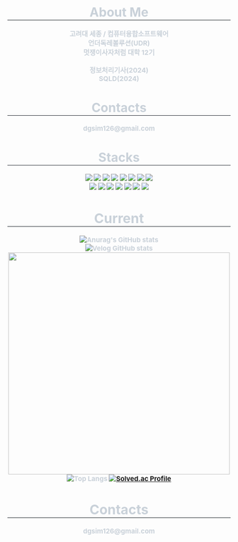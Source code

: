 
<div align="center">
    <h1 style="border-bottom: 1px solid #21262d; color: #c9d1d9;"> About Me  </h2>
    <div style="font-weight: 700; font-size: 15px; text-align: center; color: #c9d1d9;">
        <p>고려대 세종 / 컴퓨터융합소프트웨어<br>
        언더독레볼루션(UDR)<br>
        멋쟁이사자처럼 대학 12기<br><br>
        정보처리기사(2024)<br>
        SQLD(2024)<br>
        </p>
    </div>
    
<div align="center">
    <h1 style="border-bottom: 1px solid #21262d; color: #c9d1d9;"> Contacts  </h2>
    <div style="font-weight: 700; font-size: 15px; text-align: center; color: #c9d1d9;">
        <p>dgsim126@gmail.com<br>
        </p>
    </div>

<div align="center">
    <h1 style="border-bottom: 1px solid #21262d; color: #c9d1d9;"> Stacks  </h2>
    <div style="font-weight: 700; font-size: 15px; text-align: center; color: #c9d1d9;">
        
<img src="https://img.shields.io/badge/HTML5-E34F26?style=flat-square&logo=HTML5&logoColor=white">
<img src="https://img.shields.io/badge/CSS3-1572B6?style=flat-square&logo=CSS3&logoColor=white">
<img src="https://img.shields.io/badge/JavaScript-F7DF1E?style=flat-square&logo=javascript&logoColor=black"/>
<img src="https://img.shields.io/badge/Express-000000?style=flat-square&logo=Express&logoColor=white"/>
<img src="https://img.shields.io/badge/Python-3776AB?style=flat-square&logo=Python&logoColor=white"/>
<img src="https://img.shields.io/badge/Node.js-339933?style=flat-square&logo=Node.js&logoColor=white">
<img src="https://img.shields.io/badge/Java-007396?style=flat-square&logo=Java&logoColor=white">
<img src="https://img.shields.io/badge/Spring Boot-6DB33F?style=flat-square&logo=Spring Boot&logoColor=white"><br>
<img src="https://img.shields.io/badge/MySQL-4479A1?style=flat-square&logo=MySQL&logoColor=white">
<img src="https://img.shields.io/badge/MongoDB-47A248?style=flat-square&logo=MongoDB&logoColor=white">
<img src="https://img.shields.io/badge/MariaDB-003545?style=flat-square&logo=MariaDB&logoColor=white">
<img src="https://img.shields.io/badge/Git-F05032?style=flat-square&logo=Git&logoColor=white">
<img src="https://img.shields.io/badge/Github-181717?style=flat-square&logo=Github&logoColor=white">
<img src="https://img.shields.io/badge/Amazon AWS-232F3E?style=flat-square&logo=Amazon AWS EC2&logoColor=white">
<img src="https://img.shields.io/badge/Docker-2496ED?style=flat-square&logo=Docker&logoColor=white">

<div align="center">
    <h1 style="border-bottom: 1px solid #21262d; color: #c9d1d9;"> Current  </h2>
    <div style="font-weight: 700; font-size: 15px; text-align: center; color: #c9d1d9;">

![Anurag's GitHub stats](https://github-readme-stats.vercel.app/api?username=dgsim126&show_icons=true&theme=radical)<br>
![Velog GitHub stats](https://velog-github-badge.vercel.app/badge/dgsim126?theme=dark&posts=3)<br>
<img src="https://github.com/user-attachments/assets/67bdc995-d890-45ee-a45b-6d633ed83145" width="500"><br>
![Top Langs](https://github-readme-stats.vercel.app/api/top-langs/?username=dgsim126&layout=compact&theme=radical)
[![Solved.ac Profile](http://mazassumnida.wtf/api/v2/generate_badge?boj=dgsim126)](https://solved.ac/백준아이디/)<br>


<div align="center">
    <h1 style="border-bottom: 1px solid #21262d; color: #c9d1d9;"> Contacts  </h2>
    <div style="font-weight: 700; font-size: 15px; text-align: center; color: #c9d1d9;">
        <p>dgsim126@gmail.com<br>
        </p>
    </div>












